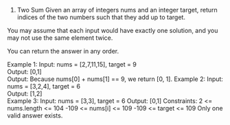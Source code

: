 1. Two Sum
Given an array of integers nums and an integer target, return indices of the two numbers such that they add up to target.

You may assume that each input would have exactly one solution, and you may not use the same element twice.

You can return the answer in any order.

Example 1:
Input: nums = [2,7,11,15], target = 9  
Output: [0,1]  
Output: Because nums[0] + nums[1] == 9, we return [0, 1].
Example 2:
Input: nums = [3,2,4], target = 6  
Output: [1,2]  
Example 3:
Input: nums = [3,3], target = 6
Output: [0,1]
Constraints:
2 <= nums.length <= 104
-109 <= nums[i] <= 109
-109 <= target <= 109
Only one valid answer exists.